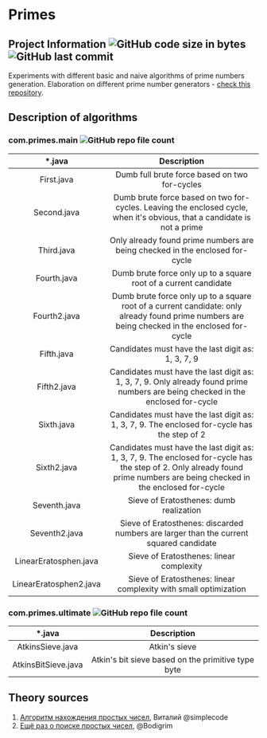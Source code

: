# Primes
## Project Information ![GitHub code size in bytes](https://img.shields.io/github/languages/code-size/alevlapla/Primes) ![GitHub last commit](https://img.shields.io/github/last-commit/alevlapla/Primes)
Experiments with different basic and naive algorithms of prime numbers generation. Elaboration on different prime number generators - [check this repository](https://github.com/alevlapla/PrimesGenerator).

## Description of algorithms
### com.primes.main ![GitHub repo file count](https://img.shields.io/github/directory-file-count/alevlapla/Primes/src/com/primes/main)

|*.java|Description|
|:----:|:---------:|
|First.java|Dumb full brute force based on two for-cycles|
|Second.java|Dumb brute force based on two for-cycles. Leaving the enclosed cycle, when it's obvious, that a candidate is not a prime|
|Third.java|Only already found prime numbers are being checked in the enclosed for-cycle|
|Fourth.java|Dumb brute force only up to a square root of a current candidate|
|Fourth2.java|Dumb brute force only up to a square root of a current candidate: only already found prime numbers are being checked in the enclosed for-cycle|
|Fifth.java|Candidates must have the last digit as: 1, 3, 7, 9|
|Fifth2.java|Candidates must have the last digit as: 1, 3, 7, 9. Only already found prime numbers are being checked in the enclosed for-cycle|
|Sixth.java|Candidates must have the last digit as: 1, 3, 7, 9. The enclosed for-cycle has the step of 2|
|Sixth2.java|Candidates must have the last digit as: 1, 3, 7, 9. The enclosed for-cycle has the step of 2. Only already found prime numbers are being checked in the enclosed for-cycle|
|Seventh.java|Sieve of Eratosthenes: dumb realization|
|Seventh2.java|Sieve of Eratosthenes: discarded numbers are larger than the current squared candidate|
|LinearEratosphen.java|Sieve of Eratosthenes: linear complexity|
|LinearEratosphen2.java|Sieve of Eratosthenes: linear complexity with small optimization|

### com.primes.ultimate ![GitHub repo file count](https://img.shields.io/github/directory-file-count/alevlapla/Primes/src/com/primes/ultimate)

|*.java|Description|
|:----:|:---------:|
|AtkinsSieve.java|Atkin's sieve|
|AtkinsBitSieve.java|Atkin's bit sieve based on the primitive type byte|

## Theory sources
1. [Алгоритм нахождения простых чисел](https://habr.com/ru/articles/122538/), Виталий @simplecode
2. [Ещё раз о поиске простых чисел](https://habr.com/ru/articles/133037/), @Bodigrim 
